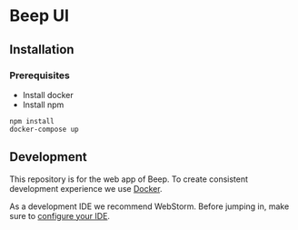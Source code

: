 # Beep UI

## Installation

### Prerequisites

* Install docker
* Install npm

```
npm install
docker-compose up
```

## Development

This repository is for the web app of Beep. To create consistent development experience we use [Docker](https://github.com/beepnl/beep-ui/wiki/Docker).

As a development IDE we recommend WebStorm. Before jumping in, make sure to [configure your IDE](https://github.com/beepnl/beep-ui/wiki/Webstorm-Settings).

